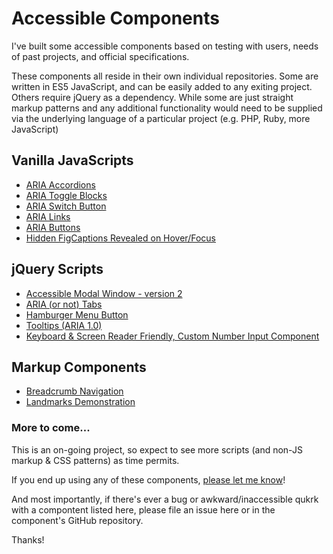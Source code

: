 # Accessible Components  

I've built some accessible components based on testing with users, needs of past projects, and official specifications.  

These components all reside in their own individual repositories. Some are written in ES5 JavaScript, and can be easily added to any exiting project. Others require jQuery as a dependency. While some are just straight markup patterns and any additional functionality would need to be supplied via the underlying language of a particular project (e.g. PHP, Ruby, more JavaScript)  

## Vanilla JavaScripts
* [ARIA Accordions](https://github.com/scottaohara/accessible_accordions)  
* [ARIA Toggle Blocks](https://github.com/scottaohara/aria_toggle_blocks)  
* [ARIA Switch Button](https://github.com/scottaohara/aria-switch-button)  
* [ARIA Links](https://github.com/scottaohara/aria-links)  
* [ARIA Buttons](https://github.com/scottaohara/a11y_button)  
* [Hidden FigCaptions Revealed on Hover/Focus](https://github.com/scottaohara/figcaption-reveal)   

## jQuery Scripts
* [Accessible Modal Window - version 2](https://github.com/scottaohara/accessible_modal_window)  
* [ARIA (or not) Tabs](https://github.com/scottaohara/accessible_tabs)  
* [Hamburger Menu Button](https://github.com/scottaohara/accessible_hamburger)  
* [Tooltips (ARIA 1.0)](https://github.com/scottaohara/a11y_tooltips)  
* [Keyboard & Screen Reader Friendly, Custom Number Input Component](https://github.com/scottaohara/Numbler)  

## Markup Components  
* [Breadcrumb Navigation](https://github.com/scottaohara/a11y_breadcrumbs)  
* [Landmarks Demonstration](https://github.com/scottaohara/landmarks_demo)

### More to come...
This is an on-going project, so expect to see more scripts (and non-JS markup & CSS patterns) as time permits.  

If you end up using any of these components, [please let me know](https://twitter.com/scottohara)!  

And most importantly, if there's ever a bug or awkward/inaccessible qukrk with a compontent listed here, please file an issue here or in the component's GitHub repository.

Thanks!
